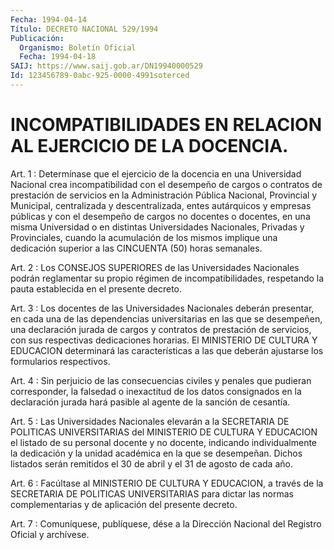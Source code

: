 ```yaml
---
Fecha: 1994-04-14
Título: DECRETO NACIONAL 529/1994
Publicación:
  Organismo: Boletín Oficial
  Fecha: 1994-04-18
SAIJ: https://www.saij.gob.ar/DN19940000529
Id: 123456789-0abc-925-0000-4991soterced
---
```

# INCOMPATIBILIDADES   EN  RELACION  AL  EJERCICIO  DE  LA  DOCENCIA.

<a id="1"></a>
Art.  1  :  Determínase que el ejercicio de la docencia en una Universidad Nacional  crea  incompatibilidad  con  el  desempeño de cargos  o contratos de prestación de servicios en la Administración Pública  Nacional,    Provincial    y   Municipal,  centralizada  y descentralizada, entes autárquicos y empresas  públicas  y  con  el desempeño    de  cargos  no  docentes  o  docentes,  en  una  misma Universidad o  en  distintas  Universidades  Nacionales, Privadas y Provinciales,  cuando  la  acumulación de los mismos  implique  una dedicación  superior  a  las  CINCUENTA    (50)   horas  semanales.

<a id="2"></a>
Art.  2  :  Los  CONSEJOS  SUPERIORES  de  las  Universidades Nacionales podrán reglamentar su propio régimen de incompatibilidades,  respetando la pauta establecida en el presente decreto.

<a id="3"></a>
Art.  3 : Los docentes de las Universidades Nacionales deberán presentar, en  cada  una  de las dependencias universitarias en las que se desempeñen, una declaración  jurada de cargos y contratos de prestación    de  servicios,  con  sus  respectivas    dedicaciones horarias. El MINISTERIO  DE  CULTURA  Y  EDUCACION  determinará las características   a  las  que  deberán  ajustarse  los  formularios respectivos.

<a id="4"></a>
Art.  4 : Sin perjuicio de las consecuencias civiles y penales que pudieran  corresponder,  la falsedad o inexactitud de los datos consignados en la declaración  jurada  hará pasible al agente de la sanción de cesantía.

<a id="5"></a>
Art. 5 : Las Universidades Nacionales elevarán a la SECRETARIA DE POLITICAS  UNIVERSITARIAS  del MINISTERIO DE CULTURA Y EDUCACION el  listado  de  su  personal  docente   y  no  docente,  indicando individualmente la dedicación y la unidad  académica  en  la que se desempeñan. Dichos listados serán remitidos el 30 de abril  y el 31 de agosto de cada año.

<a id="6"></a>
Art.  6  :  Facúltase  al MINISTERIO DE CULTURA Y EDUCACION, a través  de la SECRETARIA DE POLITICAS  UNIVERSITARIAS  para  dictar las normas  complementarias  y  de aplicación del presente decreto.

<a id="7"></a>
Art. 7 : Comuníquese, publíquese, dése a la Dirección Nacional del Registro Oficial y archívese.